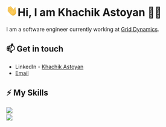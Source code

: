 # <img src="https://raw.githubusercontent.com/ABSphreak/ABSphreak/master/gifs/Hi.gif" width="30px">Hi, I am Khachik Astoyan 👨‍💻

I am a software engineer currently working at [Grid Dynamics](https://www.griddynamics.com/).


## 📫 Get in touch
- LinkedIn - [Khachik Astoyan](https://www.linkedin.com/in/khachikastoyan228/)
- [Email](mailto:khachik.astoyan228@gmail.com)

## ⚡ My Skills

<p align="left">
  <a href="https://skillicons.dev">
    <img src="https://skillicons.dev/icons?i=html,css,js,ts,go,rust,java,c,cpp,bash,react,tailwind,express,vite,nest" /><br/>
    <img src="https://skillicons.dev/icons?i=git,gcp,docker,k8s,linux" />
  </a>
</p>


<!---
KhachikAstoyan/KhachikAstoyan is a ✨ special ✨ repository because its `README.md` (this file) appears on your GitHub profile.
You can click the Preview link to take a look at your changes.
--->
